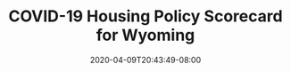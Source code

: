 ---
title: "COVID-19 Housing Policy Scorecard for Wyoming"
date: 2020-04-09T20:43:49-08:00
layout: single
type: covid-policy-rankings
state_abbrev: wy # use state abbreviation.
state_title: Wyoming
photoCredit:
hasSubnav: true
socialDescription: COVID-19 Housing Policy Scorecard for Wyoming
description: See how Wyoming ranks in our nationwide scorecard of housing policies in response to COVID-19.
url: /covid-policy-scorecard/wy
aliases:
    - /covid-policy-scorecard/wy
    - /covid-policy-scorecard/wyoming
    - /es/covid-policy-scorecard/wy
    - /es/covid-policy-scorecard/wyoming
---